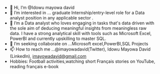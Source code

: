 - 👋 Hi, I’m @Idowu mayowa david
- 👀 I’m interested in ...  graduate Internship/entry-level role for a Data analyst position in  any  applicable sector .
- 🌱 I’m a Data analyst who loves engaging in tasks that's data driven with the sole aim of deducing meaningful insights from meaningless raw data. I have a strong analytical skill with tools such as Microsoft Excel, PowerBI and currently upskilling to master SQL.
- 💞️ I’m seeking  collaborate on ...Microsoft excel,PowerBI,SQL Projects
- 📫 How to reach me ...@imayowadavid(Twitter), Idowu Mayowa David (Linkedln), imayowadavid@gmail.com
- Hobbies: Football activities,watching short Français stories on YouTube, reading français e-book  

<!---
Imayowadavid/Imayowadavid is a ✨ special ✨ repository because its `README.md` (this file) appears on your GitHub profile.
You can click the Preview link to take a look at your changes.
--->
